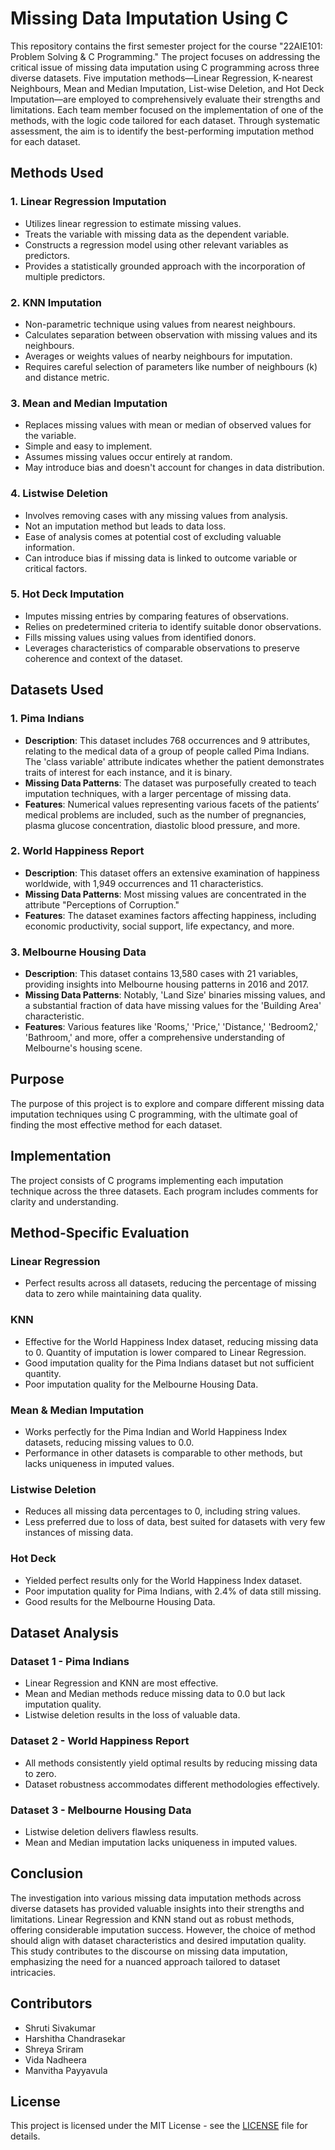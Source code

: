 # Missing Data Imputation Using C

This repository contains the first semester project for the course "22AIE101: Problem Solving & C Programming." The project focuses on addressing the critical issue of missing data imputation using C programming across three diverse datasets. Five imputation methods—Linear Regression, K-nearest Neighbours, Mean and Median Imputation, List-wise Deletion, and Hot Deck Imputation—are employed to comprehensively evaluate their strengths and limitations. Each team member focused on the implementation of one of the methods, with the logic code tailored for each dataset. Through systematic assessment, the aim is to identify the best-performing imputation method for each dataset.

## Methods Used

### 1. Linear Regression Imputation
  - Utilizes linear regression to estimate missing values.
  - Treats the variable with missing data as the dependent variable.
  - Constructs a regression model using other relevant variables as predictors.
  - Provides a statistically grounded approach with the incorporation of multiple predictors.

### 2. KNN Imputation
  - Non-parametric technique using values from nearest neighbours.
  - Calculates separation between observation with missing values and its neighbours.
  - Averages or weights values of nearby neighbours for imputation.
  - Requires careful selection of parameters like number of neighbours (k) and distance metric.

### 3. Mean and Median Imputation
  - Replaces missing values with mean or median of observed values for the variable.
  - Simple and easy to implement.
  - Assumes missing values occur entirely at random.
  - May introduce bias and doesn't account for changes in data distribution.

### 4. Listwise Deletion
  - Involves removing cases with any missing values from analysis.
  - Not an imputation method but leads to data loss.
  - Ease of analysis comes at potential cost of excluding valuable information.
  - Can introduce bias if missing data is linked to outcome variable or critical factors.

### 5. Hot Deck Imputation
  - Imputes missing entries by comparing features of observations.
  - Relies on predetermined criteria to identify suitable donor observations.
  - Fills missing values using values from identified donors.
  - Leverages characteristics of comparable observations to preserve coherence and context of the dataset.

## Datasets Used

### 1. Pima Indians
- **Description**: This dataset includes 768 occurrences and 9 attributes, relating to the medical data of a group of people called Pima Indians. The 'class variable' attribute indicates whether the patient demonstrates traits of interest for each instance, and it is binary.
- **Missing Data Patterns**: The dataset was purposefully created to teach imputation techniques, with a larger percentage of missing data. 
- **Features**: Numerical values representing various facets of the patients’ medical problems are included, such as the number of pregnancies, plasma glucose concentration, diastolic blood pressure, and more.
  
### 2. World Happiness Report
- **Description**: This dataset offers an extensive examination of happiness worldwide, with 1,949 occurrences and 11 characteristics.
- **Missing Data Patterns**: Most missing values are concentrated in the attribute "Perceptions of Corruption."
- **Features**: The dataset examines factors affecting happiness, including economic productivity, social support, life expectancy, and more.

### 3. Melbourne Housing Data
- **Description**: This dataset contains 13,580 cases with 21 variables, providing insights into Melbourne housing patterns in 2016 and 2017.
- **Missing Data Patterns**: Notably, 'Land Size' binaries missing values, and a substantial fraction of data have missing values for the 'Building Area' characteristic.
- **Features**: Various features like 'Rooms,' 'Price,' 'Distance,' 'Bedroom2,' 'Bathroom,' and more, offer a comprehensive understanding of Melbourne's housing scene.

## Purpose
The purpose of this project is to explore and compare different missing data imputation techniques using C programming, with the ultimate goal of finding the most effective method for each dataset.

## Implementation
The project consists of C programs implementing each imputation technique across the three datasets. Each program includes comments for clarity and understanding.

## Method-Specific Evaluation

### Linear Regression
- Perfect results across all datasets, reducing the percentage of missing data to zero while maintaining data quality.

### KNN
- Effective for the World Happiness Index dataset, reducing missing data to 0. Quantity of imputation is lower compared to Linear Regression.
- Good imputation quality for the Pima Indians dataset but not sufficient quantity.
- Poor imputation quality for the Melbourne Housing Data.

### Mean & Median Imputation
- Works perfectly for the Pima Indian and World Happiness Index datasets, reducing missing values to 0.0.
- Performance in other datasets is comparable to other methods, but lacks uniqueness in imputed values.

### Listwise Deletion
- Reduces all missing data percentages to 0, including string values.
- Less preferred due to loss of data, best suited for datasets with very few instances of missing data.

### Hot Deck
- Yielded perfect results only for the World Happiness Index dataset.
- Poor imputation quality for Pima Indians, with 2.4% of data still missing.
- Good results for the Melbourne Housing Data.

## Dataset Analysis

### Dataset 1 - Pima Indians
- Linear Regression and KNN are most effective.
- Mean and Median methods reduce missing data to 0.0 but lack imputation quality.
- Listwise deletion results in the loss of valuable data.

### Dataset 2 - World Happiness Report
- All methods consistently yield optimal results by reducing missing data to zero.
- Dataset robustness accommodates different methodologies effectively.

### Dataset 3 - Melbourne Housing Data
- Listwise deletion delivers flawless results.
- Mean and Median imputation lacks uniqueness in imputed values.

## Conclusion
The investigation into various missing data imputation methods across diverse datasets has provided valuable insights into their strengths and limitations. Linear Regression and KNN stand out as robust methods, offering considerable imputation success. However, the choice of method should align with dataset characteristics and desired imputation quality. This study contributes to the discourse on missing data imputation, emphasizing the need for a nuanced approach tailored to dataset intricacies.

## Contributors
- Shruti Sivakumar
- Harshitha Chandrasekar
- Shreya Sriram
- Vida Nadheera
- Manvitha Payyavula

## License
This project is licensed under the MIT License - see the [LICENSE](LICENSE) file for details.
